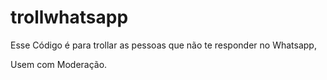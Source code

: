# trollwhatsapp


Esse Código é para trollar as pessoas que não te responder no Whatsapp,

Usem com Moderação.
